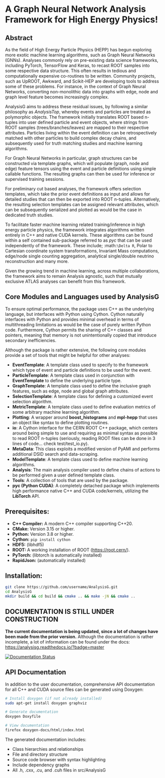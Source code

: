 A Graph Neural Network Analysis Framework for High Energy Physics!
==================================================================

Abstract
--------
As the field of High Energy Particle Physics (HEPP) has begun exploring more exotic machine learning algorithms, such as Graph Neural Networks (GNNs).
Analyses commonly rely on pre-existing data science frameworks, including PyTorch, TensorFlow and Keras, to recast ROOT samples into some respective data structure.
This often results in tedious and computationally expensive co-routines to be written.
Community projects, such as UpROOT, Awkward, and Scikit-HEP are developing tools to address some of these problems.
For instance, in the context of Graph Neural Networks, converting non-monolithic data into graphs with edge, node and graph level feature becomes increasingly complex.

AnalysisG aims to address these residual issues, by following a similar philosophy as *AnalysisTop*, whereby events and particles are treated as polymorphic objects.
The framework initially translates ROOT based n-tuples into user defined particle and event objects, where strings from ROOT samples (trees/branches/leaves) are mapped to their respective attributes.
Particles living within the event definition can be retrospectively matched with other particles to build complex decay chains, and subsequently used for truth matching studies and machine learning algorithms.

For Graph Neural Networks in particular, graph structures can be constructed via template graphs, which will populate (graph, node and edge) feature tensors using the event and particle definitions using simple callable functions.
The resulting graphs can then be used for inference or supervised training sessions.

For preliminary cut based analyses, the framework offers selection templates, which take the prior event definitions as input and allows for detailed studies that can then be exported into ROOT n-tuples.
Alternatively, the resulting selection templates can be assigned relevant attributes, which can be subsequently serialized and plotted as would be the case in dedicated truth studies.

To facilitate faster machine learning related training/inference in high energy particle physics, the framework integrates algorithms written entirely in C++ and native CUDA kernels.
These algorithms can be found within a self contained sub-package referred to as *pyc* that can be used independently of the framework. 
These include; :math:`\Delta R`, Polar to Cartesian coordinate system transformations, Invariant Mass computations, edge/node single counting aggregation, analytical single/double neutrino reconstruction and many more.

Given the growing trend in machine learning, across multiple collaborations, the framework aims to remain Analysis agnostic, such that mutually exclusive ATLAS analyses can benefit from this framework. 

Core Modules and Languages used by AnalysisG
--------------------------------------------

To ensure optimal performance, the package uses C++ as the underlying language, but interfaces with Python using Cython.
Cython naturally interfaces with Python and provides minimal overhead in terms of multithreading limitations as would be the case of purely written Python code. 
Furthermore, Cython permits the sharing of C++ classes and pointers, meaning that memory is not unintentionally copied that introduce secondary inefficiencies.

Although the package is rather extensive, the following core modules provide a set of tools that might be helpful for other analyses:

- **EventTemplate**: A template class used to specify to the framework which type of event and particle definitions to be used for the event.
- **ParticleTemplate**: A template class used in conjunction with **EventTemplate** to define the underlying particle type.
- **GraphTemplate**: A template class used to define the inclusive graph features, such as edge, node and global graph attributes. 
- **SelectionTemplate**: A template class for defining a customized event selection algorithm.
- **MetricTemplate**: A template class used to define evaluation metrics of some arbitrary machine learning algorithm.
- **Plotting**: A wrapper around **boost_histograms** and **mpl-hepp** that uses an object like syntax to define plotting routines.
- **io**: A Cython interface for the CERN ROOT C++ package, which centers around being simple to use and requiring as minimal syntax as possible to read ROOT n-tuples (seriously, reading ROOT files can be done in 3 lines of code... check test/test_io.py).
- **MetaData**: This class exploits a modified version of PyAMI and performs additional DSID search and data-scraping.
- **ModelTemplate**: A template class used to define machine learning algorithms.
- **Analysis**: The main analysis compiler used to define chains of actions to be performed given a user defined template class.
- **Tools**: A collection of tools that are used by the package.
- **pyc (Python CUDA)**: A completely detached package which implements high performance native C++ and CUDA code/kernels, utilizing the **LibTorch** API. 

Prerequisites:
--------------
- **C++ Compiler:** A modern C++ compiler supporting C++20.
- **CMake:** Version 3.15 or higher.
- **Python:** Version 3.8 or higher.
- **Cython:** ```pip install cython```
- **HDF5:** (libhdf5)
- **ROOT:** A working installation of ROOT (https://root.cern/).
- **PyTorch:** (libtorch is automatically installed)
- **RapidJson:** (automatically installed)
  
Installation:
-------------
```bash
git clone https://github.com/username/AnalysisG.git
cd AnalysisG
mkdir build && cd build && cmake .. && make -jN && cmake ..
```

DOCUMENTATION IS STILL UNDER CONSTRUCTION
-----------------------------------------

**The current documentation is being updated, since a lot of changes have been made from the prior version.**
Although the documentation is rather incomplete, a lot of information can be found under the docs: https://analysisg.readthedocs.io/?badge=master

[![Documentation Status](https://readthedocs.org/projects/analysisg/badge/?version=master)](https://analysisg.readthedocs.io/?badge=master)

API Documentation
-----------------

In addition to the user documentation, comprehensive API documentation for all C++ and CUDA source files can be generated using Doxygen:

```bash
# Install doxygen (if not already installed)
sudo apt-get install doxygen graphviz

# Generate documentation
doxygen Doxyfile

# View documentation
firefox doxygen-docs/html/index.html
```

The generated documentation includes:
- Class hierarchies and relationships
- File and directory structure
- Source code browser with syntax highlighting
- Include dependency graphs
- All .h, .cxx, .cu, and .cuh files in src/AnalysisG
